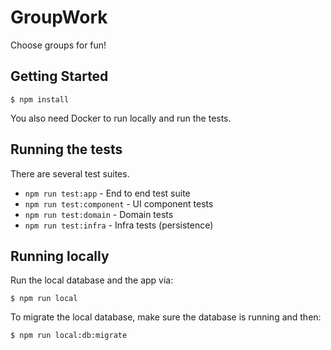 # GroupWork

Choose groups for fun!

## Getting Started

```
$ npm install
```

You also need Docker to run locally and run the tests.

## Running the tests

There are several test suites.

- `npm run test:app` - End to end test suite
- `npm run test:component` - UI component tests
- `npm run test:domain` - Domain tests
- `npm run test:infra` - Infra tests (persistence)

## Running locally

Run the local database and the app via:

```
$ npm run local
```

To migrate the local database, make sure the database is running and then:

```
$ npm run local:db:migrate
```
